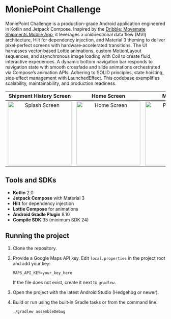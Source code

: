 # MoniePoint Challenge

MoniePoint Challenge is a production-grade Android application engineered in Kotlin and Jetpack Compose. Inspired by the [Dribble: Movemate Shipments Mobile App](https://dribbble.com/shots/21617837-Movemate-Shipments-Mobile-App), it leverages a unidirectional data flow (MVI) architecture, Hilt for dependency injection, and Material 3 theming to deliver pixel‑perfect screens with hardware‑accelerated transitions. The UI harnesses vector‑based Lottie animations, custom MotionLayout sequences, and asynchronous image loading with Coil to create fluid, interactive experiences. A dynamic bottom navigation bar responds to navigation state with smooth crossfade and slide animations orchestrated via Compose’s animation APIs. Adhering to SOLID principles, state hoisting, side‑effect management with LaunchedEffect. This codebase exemplifies scalability, maintainability, and production readiness.


|                                                         Shipment History Screen                                                        |                                                         Home Screen                                                        |                                                         Map Screen                                                        |
| :--------------------------------------------------------------------------------------------------------------------------: | :------------------------------------------------------------------------------------------------------------------------: | :---------------------------------------------------------------------------------------------------------------------------: |
| <img src="https://github.com/user-attachments/assets/d0b711fe-6311-44d8-a302-6122c6b7e0ee" alt="Splash Screen" width="200"/> | <img src="https://github.com/user-attachments/assets/79053c45-8440-4dc7-aa56-05b5ac356857" alt="Home Screen" width="200"/> | <img src="https://github.com/user-attachments/assets/2ca821fa-d926-46a4-b218-ee523637d104" alt="Profile Screen" width="200"/> |

## Tools and SDKs

* **Kotlin** 2.0
* **Jetpack Compose** with Material 3
* **Hilt** for dependency injection
* **Lottie Compose** for animations
* **Android Gradle Plugin** 8.10
* **Compile SDK** 35 (minimum SDK 24)

## Running the project

1. Clone the repository.
2. Provide a Google Maps API key. Edit `local.properties` in the project root and add your key:

   ```
   MAPS_API_KEY=your_key_here
   ```

   If the file does not exist, create it next to `gradlew`.
3. Open the project with the latest Android Studio (Hedgehog or newer).
4. Build or run using the built‑in Gradle tasks or from the command line:

   ```
   ./gradlew assembleDebug
   ```
